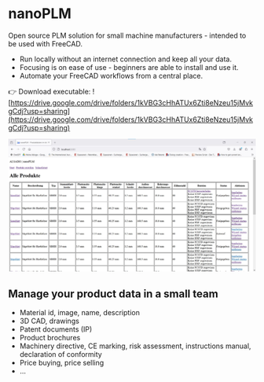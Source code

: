 # nanoPLM
Open source PLM solution for small machine manufacturers - intended to be used with FreeCAD.
- Run locally without an internet connection and keep all your data.
- Focusing is on ease of use - beginners are able to install and use it.
- Automate your FreeCAD workflows from a central place.

:point_right: Download executable: 
![https://drive.google.com/drive/folders/1kVBG3cHhATUx6Zti8eNzeu15jMvkgCdj?usp=sharing](https://drive.google.com/drive/folders/1kVBG3cHhATUx6Zti8eNzeu15jMvkgCdj?usp=sharing) 



![nanoplm-screenshot-produktuebersicht-2.jpg](nanoplm-screenshot-produktuebersicht-2.jpg)



## Manage your product data in a small team
- Material id, image, name, description
- 3D CAD, drawings
- Patent documents (IP)
- Product brochures
- Machinery directive, CE marking, risk assessment, instructions manual, declaration of conformity
- Price buying, price selling
- ...
